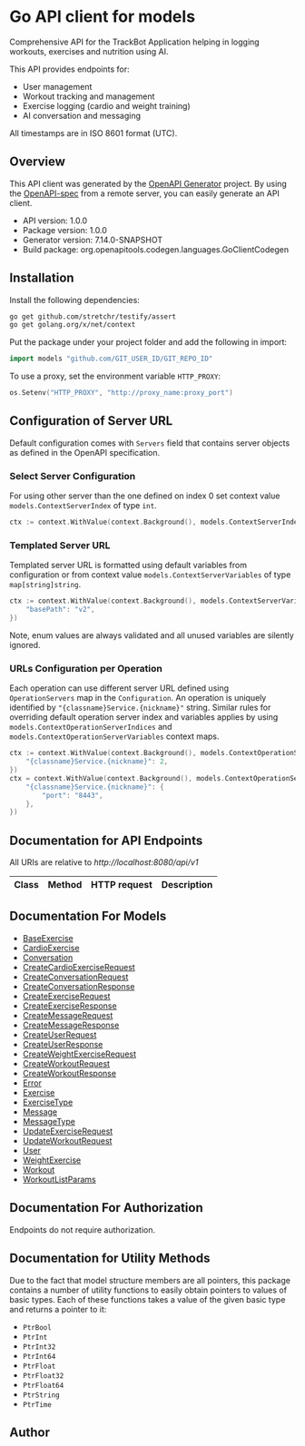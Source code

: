 # Go API client for models

Comprehensive API for the TrackBot Application helping in logging workouts, exercises and nutrition using AI.

This API provides endpoints for:
- User management
- Workout tracking and management
- Exercise logging (cardio and weight training)
- AI conversation and messaging

All timestamps are in ISO 8601 format (UTC).


## Overview
This API client was generated by the [OpenAPI Generator](https://openapi-generator.tech) project.  By using the [OpenAPI-spec](https://www.openapis.org/) from a remote server, you can easily generate an API client.

- API version: 1.0.0
- Package version: 1.0.0
- Generator version: 7.14.0-SNAPSHOT
- Build package: org.openapitools.codegen.languages.GoClientCodegen

## Installation

Install the following dependencies:

```sh
go get github.com/stretchr/testify/assert
go get golang.org/x/net/context
```

Put the package under your project folder and add the following in import:

```go
import models "github.com/GIT_USER_ID/GIT_REPO_ID"
```

To use a proxy, set the environment variable `HTTP_PROXY`:

```go
os.Setenv("HTTP_PROXY", "http://proxy_name:proxy_port")
```

## Configuration of Server URL

Default configuration comes with `Servers` field that contains server objects as defined in the OpenAPI specification.

### Select Server Configuration

For using other server than the one defined on index 0 set context value `models.ContextServerIndex` of type `int`.

```go
ctx := context.WithValue(context.Background(), models.ContextServerIndex, 1)
```

### Templated Server URL

Templated server URL is formatted using default variables from configuration or from context value `models.ContextServerVariables` of type `map[string]string`.

```go
ctx := context.WithValue(context.Background(), models.ContextServerVariables, map[string]string{
	"basePath": "v2",
})
```

Note, enum values are always validated and all unused variables are silently ignored.

### URLs Configuration per Operation

Each operation can use different server URL defined using `OperationServers` map in the `Configuration`.
An operation is uniquely identified by `"{classname}Service.{nickname}"` string.
Similar rules for overriding default operation server index and variables applies by using `models.ContextOperationServerIndices` and `models.ContextOperationServerVariables` context maps.

```go
ctx := context.WithValue(context.Background(), models.ContextOperationServerIndices, map[string]int{
	"{classname}Service.{nickname}": 2,
})
ctx = context.WithValue(context.Background(), models.ContextOperationServerVariables, map[string]map[string]string{
	"{classname}Service.{nickname}": {
		"port": "8443",
	},
})
```

## Documentation for API Endpoints

All URIs are relative to *http://localhost:8080/api/v1*

Class | Method | HTTP request | Description
------------ | ------------- | ------------- | -------------


## Documentation For Models

 - [BaseExercise](docs/BaseExercise.md)
 - [CardioExercise](docs/CardioExercise.md)
 - [Conversation](docs/Conversation.md)
 - [CreateCardioExerciseRequest](docs/CreateCardioExerciseRequest.md)
 - [CreateConversationRequest](docs/CreateConversationRequest.md)
 - [CreateConversationResponse](docs/CreateConversationResponse.md)
 - [CreateExerciseRequest](docs/CreateExerciseRequest.md)
 - [CreateExerciseResponse](docs/CreateExerciseResponse.md)
 - [CreateMessageRequest](docs/CreateMessageRequest.md)
 - [CreateMessageResponse](docs/CreateMessageResponse.md)
 - [CreateUserRequest](docs/CreateUserRequest.md)
 - [CreateUserResponse](docs/CreateUserResponse.md)
 - [CreateWeightExerciseRequest](docs/CreateWeightExerciseRequest.md)
 - [CreateWorkoutRequest](docs/CreateWorkoutRequest.md)
 - [CreateWorkoutResponse](docs/CreateWorkoutResponse.md)
 - [Error](docs/Error.md)
 - [Exercise](docs/Exercise.md)
 - [ExerciseType](docs/ExerciseType.md)
 - [Message](docs/Message.md)
 - [MessageType](docs/MessageType.md)
 - [UpdateExerciseRequest](docs/UpdateExerciseRequest.md)
 - [UpdateWorkoutRequest](docs/UpdateWorkoutRequest.md)
 - [User](docs/User.md)
 - [WeightExercise](docs/WeightExercise.md)
 - [Workout](docs/Workout.md)
 - [WorkoutListParams](docs/WorkoutListParams.md)


## Documentation For Authorization

Endpoints do not require authorization.


## Documentation for Utility Methods

Due to the fact that model structure members are all pointers, this package contains
a number of utility functions to easily obtain pointers to values of basic types.
Each of these functions takes a value of the given basic type and returns a pointer to it:

* `PtrBool`
* `PtrInt`
* `PtrInt32`
* `PtrInt64`
* `PtrFloat`
* `PtrFloat32`
* `PtrFloat64`
* `PtrString`
* `PtrTime`

## Author


